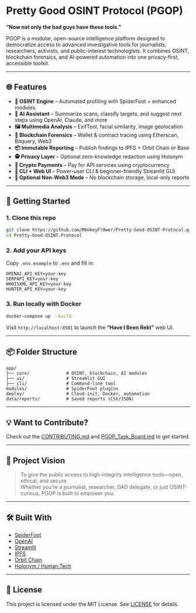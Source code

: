 
# Pretty Good OSINT Protocol (PGOP)

**“Now not only the bad guys have these tools.”**

PGOP is a modular, open-source intelligence platform designed to democratize access to advanced investigative tools for journalists, researchers, activists, and public-interest technologists. It combines OSINT, blockchain forensics, and AI-powered automation into one privacy-first, accessible toolkit.

---

## 🌐 Features

- **🔎 OSINT Engine** – Automated profiling with SpiderFoot + enhanced modules
- **🧠 AI Assistant** – Summarize scans, classify targets, and suggest next steps using OpenAI, Claude, and more
- **🖼 Multimedia Analysis** – ExifTool, facial similarity, image geolocation
- **🔗 Blockchain Forensics** – Wallet & contract tracing using Etherscan, Bitquery, Web3
- **📦 Immutable Reporting** – Publish findings to IPFS + Orbit Chain or Base
- **🕵️ Privacy Layer** – Optional zero-knowledge redaction using Holonym
- **💱 Crypto Payments** – Pay for API services using cryptocurrency
- **🧰 CLI + Web UI** – Power-user CLI & beginner-friendly Streamlit GUI
- **🧪 Optional Non-Web3 Mode** – No blockchain storage, local-only reports

---

## 🚀 Getting Started

### 1. Clone this repo
```bash
git clone https://github.com/M0nkeyFl0wer/Pretty-Good-OSINT-Protocol.git
cd Pretty-Good-OSINT-Protocol
```

### 2. Add your API keys
Copy `.env.example` to `.env` and fill in:
```
OPENAI_API_KEY=your-key
SERPAPI_KEY=your-key
WHOISXML_API_KEY=your-key
HUNTER_API_KEY=your-key
```

### 3. Run locally with Docker
```bash
docker-compose up --build
```

Visit `http://localhost:8501` to launch the **“Have I Been Rekt”** web UI.

---

## 📦 Folder Structure

```
app/
├── core/              # OSINT, blockchain, AI modules
├── ui/                # Streamlit GUI
├── cli/               # Command-line tool
modules/               # SpiderFoot plugins
deploy/                # Cloud-init, Docker, automation
data/reports/          # Saved reports (CSV/JSON)
```

---

## 💡 Want to Contribute?

Check out the [CONTRIBUTING.md](CONTRIBUTING.md) and [PGOP_Task_Board.md](PGOP_Task_Board.md) to get started.

---

## 🧭 Project Vision

> To give the public access to high-integrity intelligence tools—open, ethical, and secure.  
> Whether you're a journalist, researcher, DAO delegate, or just OSINT-curious, PGOP is built to empower you.

---

## 🛠 Built With

- [SpiderFoot](https://github.com/smicallef/spiderfoot)
- [OpenAI](https://openai.com/)
- [Streamlit](https://streamlit.io/)
- [IPFS](https://ipfs.io/)
- [Orbit Chain](https://bridge.orbit.network/)
- [Holonym / Human.Tech](https://human.tech/)

---

## 📄 License

This project is licensed under the MIT License. See [LICENSE](LICENSE) for details.
